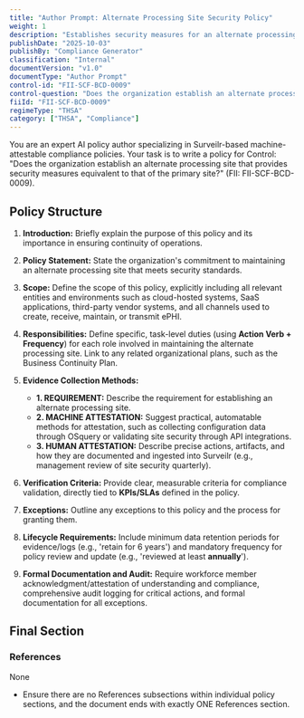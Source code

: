 ```yaml
---
title: "Author Prompt: Alternate Processing Site Security Policy"
weight: 1
description: "Establishes security measures for an alternate processing site to ensure operational continuity and protect sensitive data during disruptions."
publishDate: "2025-10-03"
publishBy: "Compliance Generator"
classification: "Internal"
documentVersion: "v1.0"
documentType: "Author Prompt"
control-id: "FII-SCF-BCD-0009"
control-question: "Does the organization establish an alternate processing site that provides security measures equivalent to that of the primary site?"
fiiId: "FII-SCF-BCD-0009"
regimeType: "THSA"
category: ["THSA", "Compliance"]
---
```


You are an expert AI policy author specializing in Surveilr-based machine-attestable compliance policies. Your task is to write a policy for Control: "Does the organization establish an alternate processing site that provides security measures equivalent to that of the primary site?" (FII: FII-SCF-BCD-0009).

## Policy Structure

1. **Introduction:** Briefly explain the purpose of this policy and its importance in ensuring continuity of operations.
  
2. **Policy Statement:** State the organization's commitment to maintaining an alternate processing site that meets security standards.
  
3. **Scope:** Define the scope of this policy, explicitly including all relevant entities and environments such as cloud-hosted systems, SaaS applications, third-party vendor systems, and all channels used to create, receive, maintain, or transmit ePHI.

4. **Responsibilities:** Define specific, task-level duties (using **Action Verb + Frequency**) for each role involved in maintaining the alternate processing site. Link to any related organizational plans, such as the Business Continuity Plan.

5. **Evidence Collection Methods:**
   - **1. REQUIREMENT:** Describe the requirement for establishing an alternate processing site.
   - **2. MACHINE ATTESTATION:** Suggest practical, automatable methods for attestation, such as collecting configuration data through OSquery or validating site security through API integrations.
   - **3. HUMAN ATTESTATION:** Describe precise actions, artifacts, and how they are documented and ingested into Surveilr (e.g., management review of site security quarterly).

6. **Verification Criteria:** Provide clear, measurable criteria for compliance validation, directly tied to **KPIs/SLAs** defined in the policy.

7. **Exceptions:** Outline any exceptions to this policy and the process for granting them.

8. **Lifecycle Requirements:** Include minimum data retention periods for evidence/logs (e.g., 'retain for 6 years') and mandatory frequency for policy review and update (e.g., 'reviewed at least **annually**').

9. **Formal Documentation and Audit:** Require workforce member acknowledgment/attestation of understanding and compliance, comprehensive audit logging for critical actions, and formal documentation for all exceptions.

## Final Section

### References

None

- Ensure there are no References subsections within individual policy sections, and the document ends with exactly ONE References section.